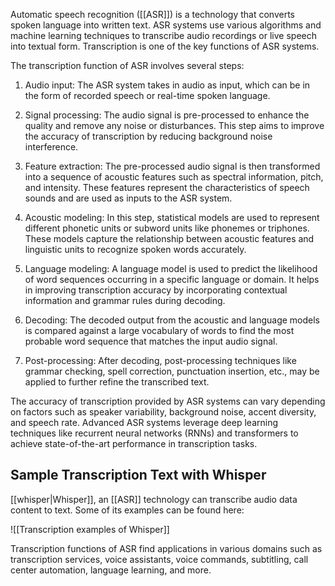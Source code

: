 Automatic speech recognition ([[ASR]]) is a technology that converts spoken language into written text. ASR systems use various algorithms and machine learning techniques to transcribe audio recordings or live speech into textual form. Transcription is one of the key functions of ASR systems.

The transcription function of ASR involves several steps:

1. Audio input: The ASR system takes in audio as input, which can be in the form of recorded speech or real-time spoken language.

2. Signal processing: The audio signal is pre-processed to enhance the quality and remove any noise or disturbances. This step aims to improve the accuracy of transcription by reducing background noise interference.

3. Feature extraction: The pre-processed audio signal is then transformed into a sequence of acoustic features such as spectral information, pitch, and intensity. These features represent the characteristics of speech sounds and are used as inputs to the ASR system.

4. Acoustic modeling: In this step, statistical models are used to represent different phonetic units or subword units like phonemes or triphones. These models capture the relationship between acoustic features and linguistic units to recognize spoken words accurately.

5. Language modeling: A language model is used to predict the likelihood of word sequences occurring in a specific language or domain. It helps in improving transcription accuracy by incorporating contextual information and grammar rules during decoding.

6. Decoding: The decoded output from the acoustic and language models is compared against a large vocabulary of words to find the most probable word sequence that matches the input audio signal.

7. Post-processing: After decoding, post-processing techniques like grammar checking, spell correction, punctuation insertion, etc., may be applied to further refine the transcribed text.

The accuracy of transcription provided by ASR systems can vary depending on factors such as speaker variability, background noise, accent diversity, and speech rate. Advanced ASR systems leverage deep learning techniques like recurrent neural networks (RNNs) and transformers to achieve state-of-the-art performance in transcription tasks.

## Sample Transcription Text with Whisper
[[whisper|Whisper]], an [[ASR]] technology can transcribe audio data content to text. Some of its examples can be found here: 

![[Transcription examples of Whisper]]

Transcription functions of ASR find applications in various domains such as transcription services, voice assistants, voice commands, subtitling, call center automation, language learning, and more.